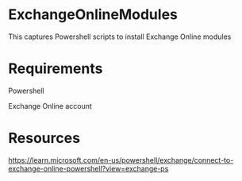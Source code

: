 # ExchangeOnlineModules
This captures Powershell scripts to install Exchange Online modules


# Requirements
Powershell 

Exchange Online account


# Resources

https://learn.microsoft.com/en-us/powershell/exchange/connect-to-exchange-online-powershell?view=exchange-ps
